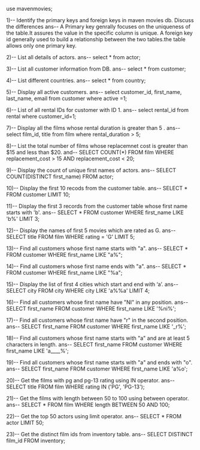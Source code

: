 use mavenmovies;


1)-- Identify the primary keys and foreign keys in maven movies db. Discuss the differences 
ans--  A Primary key genrally focuses on the uniqueness of the table.It assures the value in the specific column is unique.
       A foreign key id generally used to build a relationship between the two tables.the table allows only one primary key.

2)-- List all details of actors.
ans-- select * from actor;


3)-- List all customer information from DB. 
ans-- select * from customer;


4)-- List different countries. 
ans-- select * from country;


5)-- Display all active customers.
ans-- select customer_id, first_name, last_name, email from customer where active =1;


6)-- List of all rental IDs for customer with ID 1. 
ans-- select rental_id from rental where customer_id=1;


7)-- Display all the films whose rental duration is greater than 5 . 
ans-- select film_id, title from film where rental_duration > 5;


8)-- List the total number of films whose replacemnet cost is greater than $15 and less than  $20.
and-- SELECT COUNT(*) FROM film WHERE replacement_cost > 15 AND replacement_cost < 20;


9)-- Display the count of unique first names of actors.
ans-- SELECT COUNT(DISTINCT first_name) FROM actor;


10)-- Display the first 10 recods from the customer table.
ans-- SELECT * FROM customer LIMIT 10;


11)-- Display the first 3 records from the customer table whose first name starts with 'b'.
ans-- SELECT * FROM customer WHERE first_name LIKE 'b%' LIMIT 3;


12)-- Display the names of first 5 movies which are rated as G.
ans-- SELECT title FROM film WHERE rating = 'G' LIMIT 5;


13)-- Find all customers whose first name starts with "a".
ans-- SELECT * FROM customer WHERE first_name LIKE "a%";


14)-- Find all customers whose first name ends with "a".
ans-- SELECT * FROM customer WHERE first_name LIKE "%a";


15)-- Display the list of first 4 cities which start and end with ‘a’.
ans-- SELECT city FROM city WHERE city LIKE 'a%%a' LIMIT 4;


16)-- Find all customers whose first name have "NI" in any position.
ans-- SELECT first_name FROM customer WHERE first_name LIKE '%ni%';


17)-- Find all customers whose first name have "r" in the second position.
ans-- SELECT first_name FROM customer WHERE first_name LIKE '_r%';


18)-- Find all customers whose first name starts with "a" and are at least 5 characters in length.
ans-- SELECT first_name FROM customer WHERE first_name LIKE 'a____%';


19)-- Find all customers whose first name starts with "a" and ends with "o".
ans-- SELECT first_name FROM customer WHERE first_name LIKE 'a%o';


20)-- Get the films with pg and pg-13 rating using IN operator.
ans-- SELECT title FROM film WHERE rating IN ('PG', 'PG-13');


21)-- Get the films with length between 50 to 100 using between operator.
ans-- SELECT * FROM film WHERE length BETWEEN 50 AND 100;


22)-- Get the top 50 actors using limit operator.
ans-- SELECT * FROM actor LIMIT 50;


23)-- Get the distinct film ids from inventory table.
ans-- SELECT DISTINCT film_id FROM inventory;
